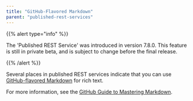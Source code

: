 ```yaml
---
title: "GitHub-Flavored Markdown"
parent: "published-rest-services"
---
```


{{% alert type="info" %}}

The 'Published REST Service' was introduced in version 7.8.0. This feature is still in private beta, and is subject to change before the final release.

{{% /alert %}}

Several places in published REST services indicate that you can use [GitHub-flavored Markdown](https://guides.github.com/features/mastering-markdown/#GitHub-flavored-markdown) for rich text.

For more information, see the [GitHub Guide to Mastering Markdown](https://guides.github.com/features/mastering-markdown/#GitHub-flavored-markdown).

